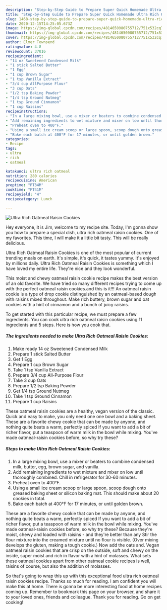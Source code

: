 ```yaml
---
description: "Step-by-Step Guide to Prepare Super Quick Homemade Ultra Rich Oatmeal Raisin Cookies"
title: "Step-by-Step Guide to Prepare Super Quick Homemade Ultra Rich Oatmeal Raisin Cookies"
slug: 1468-step-by-step-guide-to-prepare-super-quick-homemade-ultra-rich-oatmeal-raisin-cookies
date: 2020-12-15T14:25:05.673Z
image: https://img-global.cpcdn.com/recipes/4814650080755712/751x532cq70/ultra-rich-oatmeal-raisin-cookies-recipe-main-photo.jpg
thumbnail: https://img-global.cpcdn.com/recipes/4814650080755712/751x532cq70/ultra-rich-oatmeal-raisin-cookies-recipe-main-photo.jpg
cover: https://img-global.cpcdn.com/recipes/4814650080755712/751x532cq70/ultra-rich-oatmeal-raisin-cookies-recipe-main-photo.jpg
author: Elmer Townsend
ratingvalue: 4.8
reviewcount: 37016
recipeingredient:
- "14 oz Sweetened Condensed Milk"
- "1 stick Salted Butter"
- "1 Egg"
- "1 cup Brown Sugar"
- "1 tsp Vanilla Extract"
- "3/4 cup AllPurpose Flour"
- "3 cup Oats"
- "1/2 tsp Baking Powder"
- "1/4 tsp Ground Nutmeg"
- "1 tsp Ground Cinnamon"
- "1 cup Raisins"
recipeinstructions:
- "In a large mixing bowl, use a mixer or beaters to combine condensed milk, butter, egg, brown sugar, and vanilla."
- "Add remaining ingredients to wet mixture and mixer on low until thoroughly combined. Chill in refrigerator for 30-60 minutes."
- "Preheat oven to 400°F."
- "Using a small ice cream scoop or large spoon, scoop dough onto greased baking sheet or silicon baking mat. This should make about 20 cookies in total."
- "Bake each batch at 400°F for 17 minutes, or until golden brown."
categories:
- Recipe
tags:
- ultra
- rich
- oatmeal

katakunci: ultra rich oatmeal 
nutrition: 280 calories
recipecuisine: American
preptime: "PT34M"
cooktime: "PT41M"
recipeyield: "4"
recipecategory: Lunch

---
```



![Ultra Rich Oatmeal Raisin Cookies](https://img-global.cpcdn.com/recipes/4814650080755712/751x532cq70/ultra-rich-oatmeal-raisin-cookies-recipe-main-photo.jpg)

Hey everyone, it is Jim, welcome to my recipe site. Today, I'm gonna show you how to prepare a special dish, ultra rich oatmeal raisin cookies. One of my favorites. This time, I will make it a little bit tasty. This will be really delicious.

Ultra Rich Oatmeal Raisin Cookies is one of the most popular of current trending meals on earth. It's simple, it's quick, it tastes yummy. It's enjoyed by millions daily. Ultra Rich Oatmeal Raisin Cookies is something which I have loved my entire life. They're nice and they look wonderful.

This moist and chewy oatmeal raisin cookie recipe makes the best version of an old favorite. We have tried so many different recipes trying to come up with the perfect oatmeal raisin cookies.and this is it!!! An oatmeal raisin cookie is a type of drop cookie distinguished by an oatmeal-based dough with raisins mixed throughout. Make rich buttery, brown sugar and oat cookies with a hint of cinnamon and a bunch of juicy raisins.


To get started with this particular recipe, we must prepare a few ingredients. You can cook ultra rich oatmeal raisin cookies using 11 ingredients and 5 steps. Here is how you cook that.

<!--inarticleads1-->

##### The ingredients needed to make Ultra Rich Oatmeal Raisin Cookies:

1. Make ready 14 oz Sweetened Condensed Milk
1. Prepare 1 stick Salted Butter
1. Get 1 Egg
1. Prepare 1 cup Brown Sugar
1. Take 1 tsp Vanilla Extract
1. Prepare 3/4 cup All-Purpose Flour
1. Take 3 cup Oats
1. Prepare 1/2 tsp Baking Powder
1. Get 1/4 tsp Ground Nutmeg
1. Take 1 tsp Ground Cinnamon
1. Prepare 1 cup Raisins


These oatmeal raisin cookies are a healthy, vegan version of the classic. Quick and easy to make, you only need one one bowl and a baking sheet. These are a favorite chewy cookie that can be made by anyone, and nothing quite beats a warm, perfectly spiced If you want to add a bit of richer flavor, put a teaspoon of warm milk in the bowl while mixing. You&#39;ve made oatmeal-raisin cookies before, so why try these? 

<!--inarticleads2-->

##### Steps to make Ultra Rich Oatmeal Raisin Cookies:

1. In a large mixing bowl, use a mixer or beaters to combine condensed milk, butter, egg, brown sugar, and vanilla.
1. Add remaining ingredients to wet mixture and mixer on low until thoroughly combined. Chill in refrigerator for 30-60 minutes.
1. Preheat oven to 400°F.
1. Using a small ice cream scoop or large spoon, scoop dough onto greased baking sheet or silicon baking mat. This should make about 20 cookies in total.
1. Bake each batch at 400°F for 17 minutes, or until golden brown.


These are a favorite chewy cookie that can be made by anyone, and nothing quite beats a warm, perfectly spiced If you want to add a bit of richer flavor, put a teaspoon of warm milk in the bowl while mixing. You&#39;ve made oatmeal-raisin cookies before, so why try these? Because they&#39;re moist, chewy and loaded with raisins - and they&#39;re better than any Stir the flour mixture into the creamed mixture until no flour is visible. (Over mixing develops the gluten, making a tough cookie.) Now add the oats and. Vegan oatmeal raisin cookies that are crisp on the outside, soft and chewy on the inside, super moist and rich in flavor with a hint of molasses. What sets these oatmeal cookies apart from other oatmeal cookie recipes is well, raisins of course, but also the addition of molasses. 

So that's going to wrap this up with this exceptional food ultra rich oatmeal raisin cookies recipe. Thanks so much for reading. I am confident you will make this at home. There is gonna be more interesting food at home recipes coming up. Remember to bookmark this page on your browser, and share it to your loved ones, friends and colleague. Thank you for reading. Go on get cooking!
